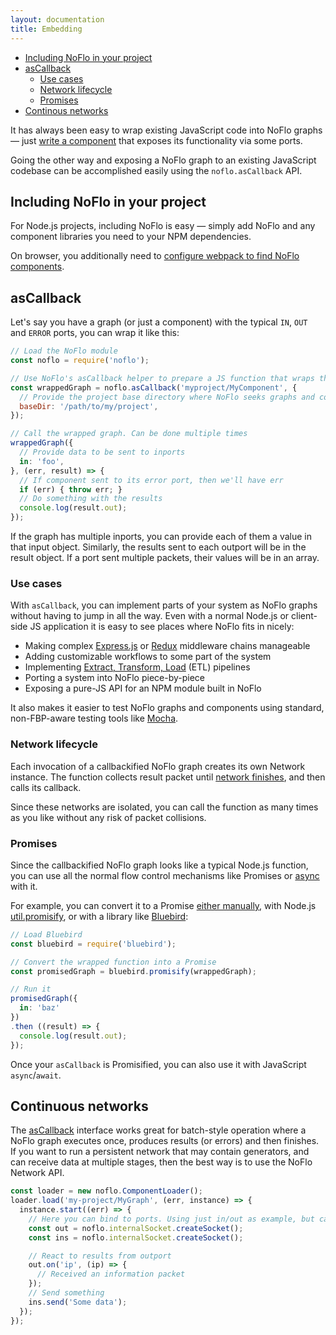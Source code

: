 ```yaml
---
layout: documentation
title: Embedding
---
```

- [Including NoFlo in your project](#including-noflo-in-your-project)
- [asCallback](#ascallback)
  - [Use cases](#use-cases)
  - [Network lifecycle](#network-lifecycle)
  - [Promises](#promises)
- [Continous networks](#continuous-networks)

It has always been easy to wrap existing JavaScript code into NoFlo graphs &mdash; just [write a component](/documentation/components/) that exposes its functionality via some ports.

Going the other way and exposing a NoFlo graph to an existing JavaScript codebase can be accomplished easily using the `noflo.asCallback` API.

## Including NoFlo in your project

For Node.js projects, including NoFlo is easy &mdash; simply add NoFlo and any component libraries you need to your NPM dependencies.

On browser, you additionally need to [configure webpack to find NoFlo components](/documentation/#running-noflo-in-the-browser).

## asCallback

Let's say you have a graph (or just a component) with the typical `IN`, `OUT` and `ERROR` ports, you can wrap it like this:

```javascript
// Load the NoFlo module
const noflo = require('noflo');

// Use NoFlo's asCallback helper to prepare a JS function that wraps the graph
const wrappedGraph = noflo.asCallback('myproject/MyComponent', {
  // Provide the project base directory where NoFlo seeks graphs and components
  baseDir: '/path/to/my/project',
});

// Call the wrapped graph. Can be done multiple times
wrappedGraph({
  // Provide data to be sent to inports
  in: 'foo',
}, (err, result) => {
  // If component sent to its error port, then we'll have err
  if (err) { throw err; }
  // Do something with the results
  console.log(result.out);
});
```

If the graph has multiple inports, you can provide each of them a value in that input object. Similarly, the results sent to each outport will be in the result object. If a port sent multiple packets, their values will be in an array.

### Use cases

With `asCallback`, you can implement parts of your system as NoFlo graphs without having to jump in all the way. Even with a normal Node.js or client-side JS application it is easy to see places where NoFlo fits in nicely:

* Making complex [Express.js](http://expressjs.com/) or [Redux](http://redux.js.org/)  middleware chains manageable
* Adding customizable workflows to some part of the system
* Implementing [Extract, Transform, Load](https://en.wikipedia.org/wiki/Extract,_transform,_load) (ETL) pipelines
* Porting a system into NoFlo piece-by-piece
* Exposing a pure-JS API for an NPM module built in NoFlo

It also makes it easier to test NoFlo graphs and components using standard, non-FBP-aware testing tools like [Mocha](https://mochajs.org/).

### Network lifecycle

Each invocation of a callbackified NoFlo graph creates its own Network instance. The function collects result packet until [network finishes](/documentation/components/#component-lifecycle), and then calls its callback.

Since these networks are isolated, you can call the function as many times as you like without any risk of packet collisions.

### Promises

Since the callbackified NoFlo graph looks like a typical Node.js function, you can use all the normal flow control mechanisms like Promises or [async](http://caolan.github.io/async/) with it.

For example, you can convert it to a Promise [either manually](https://benmccormick.org/2015/12/30/es6-patterns-converting-callbacks-to-promises/), with Node.js [util.promisify](https://nodejs.org/api/util.html#util_util_promisify_original), or with a library like [Bluebird](http://bluebirdjs.com/docs/getting-started.html):

```javascript
// Load Bluebird
const bluebird = require('bluebird');

// Convert the wrapped function into a Promise
const promisedGraph = bluebird.promisify(wrappedGraph);

// Run it
promisedGraph({
  in: 'baz'
})
.then ((result) => {
  console.log(result.out);
});
```

Once your `asCallback` is Promisified, you can also use it with JavaScript `async`/`await`.

## Continuous networks

The [asCallback](#ascallback) interface works great for batch-style operation where a NoFlo graph executes once, produces results (or errors) and then finishes. If you want to run a persistent network that may contain generators, and can receive data at multiple stages, then the best way is to use the NoFlo Network API.

```javascript
const loader = new noflo.ComponentLoader();
loader.load('my-project/MyGraph', (err, instance) => {
  instance.start((err) => {
    // Here you can bind to ports. Using just in/out as example, but can be more
    const out = noflo.internalSocket.createSocket();
    const ins = noflo.internalSocket.createSocket();

    // React to results from outport
    out.on('ip', (ip) => {
      // Received an information packet
    });
    // Send something
    ins.send('Some data');
  });
});
```
